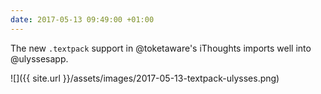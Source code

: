 ```yaml
---
date: 2017-05-13 09:49:00 +01:00
---
```


The new `.textpack` support in @toketaware's iThoughts imports well into @ulyssesapp.

![]({{ site.url }}/assets/images/2017-05-13-textpack-ulysses.png)